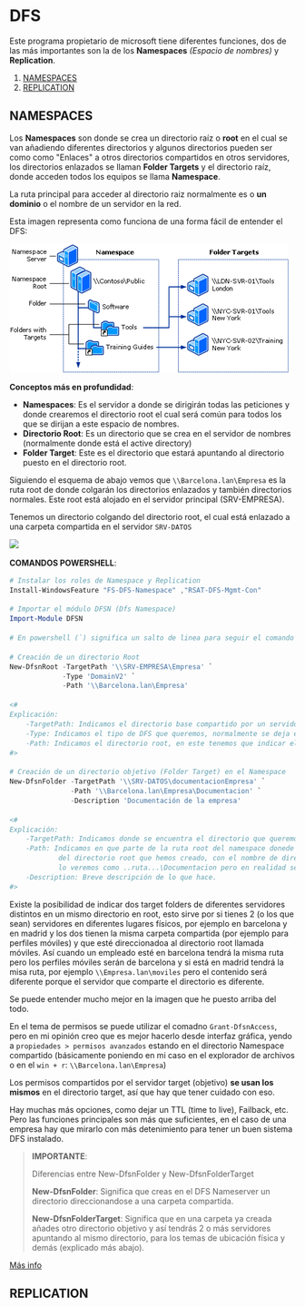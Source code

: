# DFS

Este programa propietario de microsoft tiene diferentes funciones, dos de las más importantes son la de los **Namespaces** _(Espacio de nombres)_ y **Replication**.

1. [NAMESPACES](#namespaces)
2. [REPLICATION](#replication)

## NAMESPACES

Los **Namespaces** son donde se crea un directorio raíz o **root** en el cual se van añadiendo diferentes directorios y algunos directorios pueden ser como como "Enlaces" a otros directorios compartidos en otros servidores, los directorios enlazados se llaman **Folder Targets** y el directorio raíz, donde acceden todos los equipos se llama **Namespace**.

La ruta principal para acceder al directorio raiz normalmente es o **un dominio** o el nombre de un servidor en la red.

Esta imagen representa como funciona de una forma fácil de entender el DFS:

![](../../img/dfsNameserver.png)

**Conceptos más en profundidad**:
- **Namespaces**: Es el servidor a donde se dirigirán todas las peticiones y donde crearemos el directorio root el cual será común para todos los que se dirijan a este espacio de nombres.
- **Directorio Root**: Es un directorio que se crea en el servidor de nombres (normalmente donde está el active directory)
- **Folder Target**: Este es el directorio que estará apuntando al directorio puesto en el directorio root.

Siguiendo el esquema de abajo vemos que `\\Barcelona.lan\Empresa` es la ruta root de donde colgarán los directorios enlazados y también directorios normales. Este root está alojado en el servidor principal (SRV-EMPRESA).

Tenemos un directorio colgando del directorio root, el cual está enlazado a una carpeta compartida en el servidor `SRV-DATOS`

![](../../img/dfsNamespace.svg)

**COMANDOS POWERSHELL**:

```powershell
# Instalar los roles de Namespace y Replication
Install-WindowsFeature "FS-DFS-Namespace" ,"RSAT-DFS-Mgmt-Con"

# Importar el módulo DFSN (Dfs Namespace)
Import-Module DFSN

# En powershell (`) significa un salto de linea para seguir el comando y no tener todo el comando en una única linea

# Creación de un directorio Root
New-DfsnRoot -TargetPath '\\SRV-EMPRESA\Empresa' `
             -Type 'DomainV2' `
             -Path '\\Barcelona.lan\Empresa'

<#
Explicación: 
    -TargetPath: Indicamos el directorio base compartido por un servidor físico, de donde se basará el servidor root
    -Type: Indicamos el tipo de DFS que queremos, normalmente se deja el que está.
    -Path: Indicamos el directorio root, en este tenemos que indicar el dominio y el directorio root (no tiene por que ser igual que el de TargetPath)
#>

# Creación de un directorio objetivo (Folder Target) en el Namespace
New-DfsnFolder -TargetPath '\\SRV-DATOS\documentacionEmpresa' `
               -Path '\\Barcelona.lan\Empresa\Documentacion' `
               -Description 'Documentación de la empresa'

<#
Explicación:
    -TargetPath: Indicamos donde se encuentra el directorio que queremos añadir a nuestro Namespace
    -Path: Indicamos en que parte de la ruta root del namespace donede estará, en este caso dentro 
            del directorio root que hemos creado, con el nombre de directorio Empresa, así que nosotros 
            lo veremos como ..ruta...\Documentacion pero en realidad se llama ..ruta...\DocumentacionEmpresa
    -Description: Breve descripción de lo que hace.
#>
```

Existe la posibilidad de indicar dos target folders de diferentes servidores distintos en un mismo directorio en root, esto sirve por si tienes 2 (o los que sean) servidores en diferentes lugares físicos, por ejemplo en barcelona y en madrid y los dos tienen la misma carpeta compartida (por ejemplo para perfiles móviles) y que esté direccionadoa al directorio root llamada móviles. Así cuando un empleado esté en barcelona tendrá la misma ruta pero los perfiles móviles serán de barcelona y si está en madrid tendrá la misa ruta, por ejemplo `\\Empresa.lan\moviles` pero el contenido será diferente porque el servidor que comparte el directorio es diferente.

Se puede entender mucho mejor en la imagen que he puesto arriba del todo.

En el tema de permisos se puede utilizar el comadno `Grant-DfsnAccess`, pero en mi opinión creo que es mejor hacerlo desde interfaz gráfica, yendo a `propiedades > permisos avanzados` estando en el directorio Namespace compartido (básicamente poniendo en mi caso en el explorador de archivos o en el `win + r`: `\\Barcelona.lan\Empresa`)

Los permisos compartidos por el servidor target (objetivo) **se usan los mismos** en el directorio target, así que hay que tener cuidado con eso.

Hay muchas más opciones, como dejar un TTL (time to live), Failback, etc. Pero las funciones principales son más que suficientes, en el caso de una empresa hay que mirarlo con más detenimiento para tener un buen sistema DFS instalado.

>**IMPORTANTE**:
>
> Diferencias entre New-DfsnFolder y New-DfsnFolderTarget
>
>**New-DfsnFolder**: Significa que creas en el DFS Nameserver un directorio direccionandose a una carpeta compartida.
>
>**New-DfsnFolderTarget**: Significa que en una carpeta ya creada añades otro directorio objetivo y así tendrás 2 o más servidores apuntando al mismo directorio, para los temas de ubicación física y demás (explicado más abajo).


[Más info](https://learn.microsoft.com/en-us/powershell/module/dfsn/new-dfsnfolder?view=windowsserver2022-ps)

## REPLICATION

